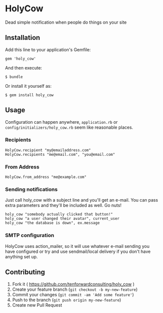 # HolyCow

Dead simple notification when people do things on your site

## Installation

Add this line to your application's Gemfile:

    gem 'holy_cow'

And then execute:

    $ bundle

Or install it yourself as:

    $ gem install holy_cow

## Usage

Configuration can happen anywhere, `application.rb` or `config/initializers/holy_cow.rb` seem like reasonable places.

### Recipients
    
    HolyCow.recipient "my@emailaddress.com"
    HolyCow.recipients "me@email.com", "you@email.com"

### From Address

    HolyCow.from_address "me@example.com"

### Sending notifications

Just call holy_cow with a subject line and you'll get an e-mail. You can pass extra parameters and they'll be included as well. Go nuts!

    holy_cow "somebody actually clicked that button!"
    holy_cow "a user changed their avatar", current_user
    holy_cow "the database is down", ex.message

### SMTP configuration

HolyCow uses action_mailer, so it will use whatever e-mail sending you have configured or try and use sendmail/local delivery if you don't have anything set up. 


## Contributing

1. Fork it ( https://github.com/tenforwardconsulting/holy_cow )
2. Create your feature branch (`git checkout -b my-new-feature`)
3. Commit your changes (`git commit -am 'Add some feature'`)
4. Push to the branch (`git push origin my-new-feature`)
5. Create new Pull Request
